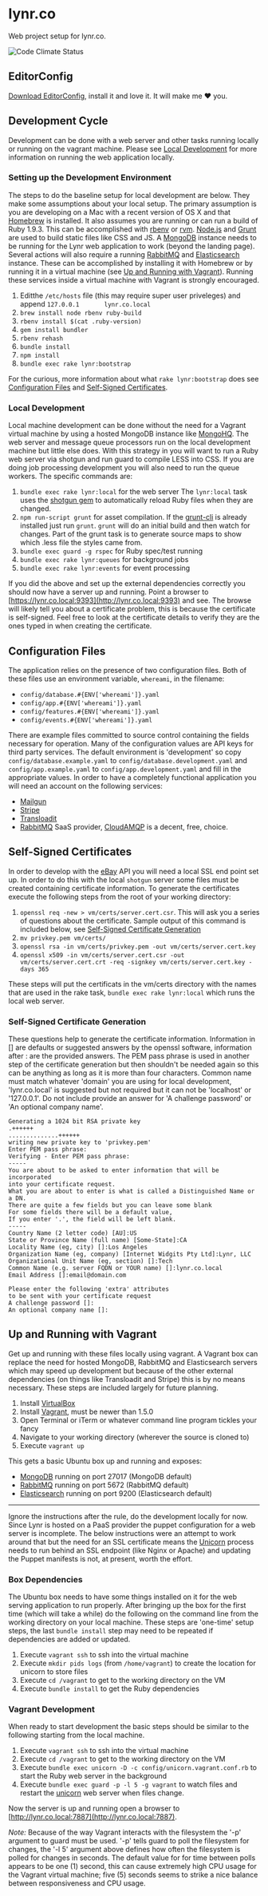 # lynr.co

Web project setup for lynr.co.

![Code Climate Status](https://d3s6mut3hikguw.cloudfront.net/repos/512bed31f3ea007f57067646/badges/fd545693f44365c7620f/gpa.png)

## EditorConfig

[Download EditorConfig](http://editorconfig.org/#download), install it and love
it. It will make me ❤ you.

## Development Cycle

Development can be done with a web server and other tasks running locally or
running on the vagrant machine. Please see [Local Development](#local-development)
for more information on running the web application locally.

### Setting up the Development Environment

The steps to do the baseline setup for local development are below. They
make some assumptions about your local setup. The primary assumption is
you are developing on a Mac with a recent version of OS X and that
[Homebrew](http://brew.sh) is installed. It also assumes you are running
or can run a build of Ruby 1.9.3. This can be accomplished with
[rbenv](https://github.com/sstephenson/rbenv) or [rvm](https://rvm.io).
[Node.js](http://nodejs.org) and [Grunt](http://gruntjs.com) are used to
build static files like CSS and JS. A [MongoDB](http://www.mongodb.org)
instance needs to be running for the Lynr web application to work (beyond
the landing page). Several actions will also require a running
[RabbitMQ][rabbitmq] and [Elasticsearch][es] instance. These can be
accomplished by installing it with Homebrew or by running it in a
virtual machine (see [Up and Running with Vagrant](#up-and-running-with-vagrant)).
Running these services inside a virtual machine with Vagrant is strongly
encouraged.

1. Editthe  `/etc/hosts` file (this may require super user priveleges) and
  append `127.0.0.1       lynr.co.local`
1. `brew install node rbenv ruby-build`
1. `rbenv install $(cat .ruby-version)`
1. `gem install bundler`
1. `rbenv rehash`
1. `bundle install`
1. `npm install`
1. `bundle exec rake lynr:bootstrap`

For the curious, more information about what `rake lynr:bootstrap` does
see [Configuration Files](#configuration-files) and [Self-Signed
Certificates](#self-signed-certificates).

### Local Development

Local machine development can be done without the need for a Vagrant virtual
machine by using a hosted MongoDB instance like [MongoHQ][mongohq]. The web
server and message queue processors run on the local development machine but
little else does. With this strategy in you will want to run a Ruby web server
via shotgun and run guard to compile LESS into CSS. If you are doing job
processing development you will also need to run the queue workers. The specific
commands are:

1. `bundle exec rake lynr:local` for the web server
  The `lynr:local` task uses the [shotgun gem][shotgunrb] to automatically
  reload Ruby files when they are changed.
1. `npm run-script grunt` for asset compilation. If the [grunt-cli][gruntcli]
  is already installed just run `grunt`. `grunt` will do an initial build and
  then watch for changes. Part of the grunt task is to generate source maps
  to show which .less file the styles came from.
1. `bundle exec guard -g rspec` for Ruby spec/test running
1. `bundle exec rake lynr:queues` for background jobs
1. `bundle exec rake lynr:events` for event processing

If you did the above and set up the external dependencies correctly
you should now have a server up and running. Point a browser to
[https://lynr.co.local:9393](http://lynr.co.local:9393) and see. The browse will
likely tell you about a certificate problem, this is because the certificate is
self-signed. Feel free to look at the certificate details to verify they are the
ones typed in when creating the certificate.

## Configuration Files

The application relies on the presence of two configuration files. Both of these
files use an environment variable, `whereami`, in the filename:

* `config/database.#{ENV['whereami']}.yaml`
* `config/app.#{ENV['whereami']}.yaml`
* `config/features.#{ENV['whereami']}.yaml`
* `config/events.#{ENV['whereami']}.yaml`

There are example files committed to source control containing the fields necessary
for operation. Many of the configuration values are API keys for third party services.
The default environment is 'development' so copy `config/database.example.yaml` to
`config/database.development.yaml` and `config/app.example.yaml` to
`config/app.development.yaml` and fill in the appropriate values.
In order to have a completely functional application you will need an account on
the following services:

* [Mailgun](http://www.mailgun.com)
* [Stripe](http://www.stripe.com)
* [Transloadit](http://www.transloadit.com)
* [RabbitMQ][rabbitmq] SaaS provider, [CloudAMQP](http://www.cloudamqp.com) is a
  decent, free, choice.

## Self-Signed Certificates

In order to develop with the [eBay](https://developer.ebay.com/) API you
will need a local SSL end point set up. In order to do this with the local
`shotgun` server some files must be created containing certificate
information. To generate the certificates execute the following steps
from the root of your working directory:

1. `openssl req -new > vm/certs/server.cert.csr`. This will ask you a series
  of questions about the certificate. Sample output of this command is
  included below, see [Self-Signed Certificate Generation](#self-signed-certificate-generation)
1. `mv privkey.pem vm/certs/`
1. `openssl rsa -in vm/certs/privkey.pem -out vm/certs/server.cert.key`
1. `openssl x509 -in vm/certs/server.cert.csr -out vm/certs/server.cert.crt -req -signkey vm/certs/server.cert.key -days 365`

These steps will put the certificats in the vm/certs directory with the names
that are used in the rake task, `bundle exec rake lynr:local` which runs
the local web server.

### Self-Signed Certificate Generation

These questions help to generate the certificate information. Information
in [] are defaults or suggested answers by the openssl software,
information after : are the provided answers. The PEM pass phrase is used
in another step of the certificate generation but then shouldn't be needed
again so this can be anything as long as it is more than four characters.
Common name must match whatever 'domain' you are using for local
development, 'lynr.co.local' is suggested but not required but it can not
be 'localhost' or '127.0.0.1'. Do not include provide an answer for 'A
challenge password' or 'An optional company name'.

    Generating a 1024 bit RSA private key
    .++++++
    ..............++++++
    writing new private key to 'privkey.pem'
    Enter PEM pass phrase:
    Verifying - Enter PEM pass phrase:
    -----
    You are about to be asked to enter information that will be incorporated
    into your certificate request.
    What you are about to enter is what is called a Distinguished Name or a DN.
    There are quite a few fields but you can leave some blank
    For some fields there will be a default value,
    If you enter '.', the field will be left blank.
    -----
    Country Name (2 letter code) [AU]:US
    State or Province Name (full name) [Some-State]:CA
    Locality Name (eg, city) []:Los Angeles
    Organization Name (eg, company) [Internet Widgits Pty Ltd]:Lynr, LLC
    Organizational Unit Name (eg, section) []:Tech
    Common Name (e.g. server FQDN or YOUR name) []:lynr.co.local
    Email Address []:email@domain.com

    Please enter the following 'extra' attributes
    to be sent with your certificate request
    A challenge password []:
    An optional company name []:

## Up and Running with Vagrant

Get up and running with these files locally using vagrant. A Vagrant box can
replace the need for hosted MongoDB, RabbitMQ and Elasticsearch servers
which may speed up development but because of the other external dependencies
(on things like Transloadit and Stripe) this is by no means necessary. These
steps are included largely for future planning.

1. Install [VirtualBox][vb]
1. Install [Vagrant][vagrant], must be newer than 1.5.0
1. Open Terminal or iTerm or whatever command line program tickles your fancy
1. Navigate to your working directory (wherever the source is cloned to)
1. Execute `vagrant up`

This gets a basic Ubuntu box up and running and exposes:

  * [MongoDB][mongodb] running on port 27017 (MongoDB default)
  * [RabbitMQ][rabbitmq] running on port 5672 (RabbitMQ default)
  * [Elasticsearch][es] running on port 9200 (Elasticsearch default)

---

Ignore the instructions after the rule, do the development locally for now.
Since Lynr is hosted on a PaaS provider the puppet configuration for a
web server is incomplete. The below instructions were an attempt to work
around that but the need for an SSL certificate means the [Unicorn][unicorn]
process needs to run behind an SSL endpoint (like Nginx or Apache) and
updating the Puppet manifests is not, at present, worth the effort.

### Box Dependencies

The Ubuntu box needs to have some things installed on it for the web serving
application to run properly. After bringing up the box for the first time
(which will take a while) do the following on the command line from the working
directory on your local machine. These steps are 'one-time' setup steps, the
last `bundle install` step may need to be repeated if dependencies are added
or updated.

1. Execute `vagrant ssh` to ssh into the virtual machine
1. Execute `mkdir pids logs` (from `/home/vagrant`) to create the location for
   unicorn to store files
1. Execute `cd /vagrant` to get to the working directory on the VM
1. Execute `bundle install` to get the Ruby dependencies

### Vagrant Development

When ready to start development the basic steps should be similar to the following
starting from the local machine.

1. Execute `vagrant ssh` to ssh into the virtual machine
1. Execute `cd /vagrant` to get to the working directory on the VM
1. Execute `bundle exec unicorn -D -c config/unicorn.vagrant.conf.rb` to start
   the Ruby web server in the background
1. Execute `bundle exec guard -p -l 5 -g vagrant` to watch files and restart
   the [unicorn][unicorn] web server when files change.

Now the server is up and running open a browser to
[http://lynr.co.local:7887](http://lynr.co.local:7887).

*Note:* Because of the way Vagrant interacts with the filesystem the '-p'
argument to guard must be used. '-p' tells guard to poll the filesystem for
changes, the '-l 5' argument above defines how often the filesystem is polled
for changes in seconds. The default value for for time between polls appears
to be one (1) second, this can cause extremely high CPU usage for the Vagrant
virtual machine; five (5) seconds seems to strike a nice balance between
responsiveness and CPU usage.


[vagrant]: http://downloads.vagrantup.com
[vb]: https://www.virtualbox.org/wiki/Downloads
[puppet]: http://www.puppetlabs.com
[unicorn]: http://unicorn.bogomips.org
[mongodb]: http://www.mongodb.org
[rabbitmq]: http://www.rabbitmq.com
[mongohq]: https://www.mongohq.com
[shotgunrb]: https://github.com/rtomayko/shotgun
[gruntcli]: https://www.npmjs.org/package/grunt-cli
[es]: http://www.elasticsearch.org
